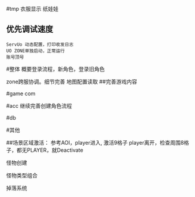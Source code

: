 #tmp
 衣服显示
 纸娃娃
## 优先调试速度
	ServUo 动态配置，打印收发日志
	UO ZONE单独启动，正常运行
	账号顶号

#整体
概要登录流程，新角色，登录旧角色

zone跨服协调。细节完善
地图配置读取
##完善游戏内容
	


#game com

#acc
	继续完善创建角色流程

#db

#其他

##场景区域激活：
	参考AOI，player进入, 激活9格子
	player离开，检查周围8格子，都无PLAYER，就Deactivate

怪物创建

怪物类型组合

掉落系统
